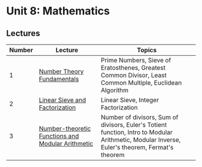 # Unit 8: Mathematics

## Lectures
| Number     | Lecture | Topics
| ----------- | ----------- |---------
| 1      | [Number Theory Fundamentals](https://github.com/CPCFI-org/lectures/tree/main/8-Mathematics/Lecture-1-Number-Theory-Fundamentals)  | Prime Numbers, Sieve of Eratosthenes, Greatest Common Divisor, Least Common Multiple, Euclidean Algorithm
| 2      | [Linear Sieve and Factorization](https://github.com/CPCFI-org/lectures/tree/main/8-Mathematics/Lecture-2-Linear-Sieve-and-Factorization)  | Linear Sieve, Integer Factorization 
| 3 | [Number-theoretic Functions and Modular Arithmetic](https://github.com/CPCFI-org/lectures/tree/main/8-Mathematics/Lecture-3-NT-Functions-and-Modular-Arithmetic) | Number of divisors, Sum of divisors, Euler's Totient function, Intro to Modular Arithmetic, Modular Inverse, Euler's theorem, Fermat's theorem


